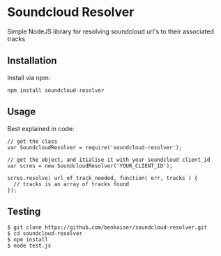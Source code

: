 Soundcloud Resolver
===================

Simple NodeJS library for resolving soundcloud url's to their associated tracks

Installation
-----

Install via npm:

`npm install soundcloud-resolver`

Usage
-----

Best explained in code:

```
// get the class
var SoundcloudResolver = require('soundcloud-resolver');

// get the object, and itialise it with your soundcloud client_id
var scres = new SoundcloudResolver('YOUR_CLIENT_ID');

scres.resolve( url_of_track_needed, function( err, tracks ) {
  // tracks is an array of tracks found
});
```

Testing
-------
```
$ git clone https://github.com/benkaiser/soundcloud-resolver.git
$ cd soundcloud-resolver
$ npm install
$ node test.js
```
